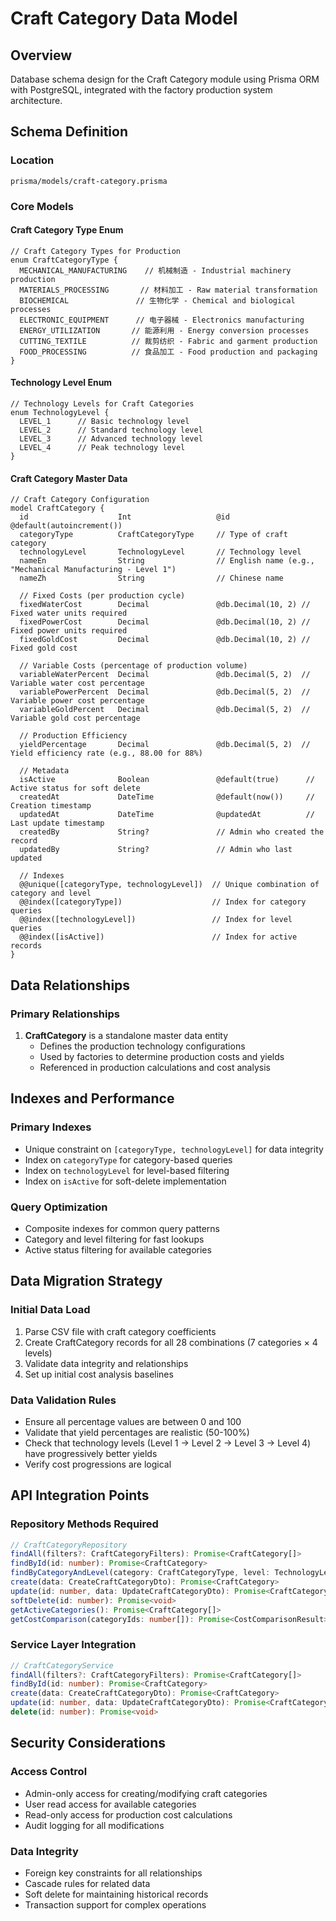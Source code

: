 # Craft Category Data Model

## Overview
Database schema design for the Craft Category module using Prisma ORM with PostgreSQL, integrated with the factory production system architecture.

## Schema Definition

### Location
`prisma/models/craft-category.prisma`

### Core Models

#### Craft Category Type Enum

```prisma
// Craft Category Types for Production
enum CraftCategoryType {
  MECHANICAL_MANUFACTURING    // 机械制造 - Industrial machinery production
  MATERIALS_PROCESSING       // 材料加工 - Raw material transformation
  BIOCHEMICAL               // 生物化学 - Chemical and biological processes
  ELECTRONIC_EQUIPMENT      // 电子器械 - Electronics manufacturing
  ENERGY_UTILIZATION       // 能源利用 - Energy conversion processes
  CUTTING_TEXTILE          // 裁剪纺织 - Fabric and garment production
  FOOD_PROCESSING          // 食品加工 - Food production and packaging
}
```

#### Technology Level Enum

```prisma
// Technology Levels for Craft Categories
enum TechnologyLevel {
  LEVEL_1      // Basic technology level
  LEVEL_2      // Standard technology level
  LEVEL_3      // Advanced technology level
  LEVEL_4      // Peak technology level
}
```

#### Craft Category Master Data

```prisma
// Craft Category Configuration
model CraftCategory {
  id                    Int                   @id @default(autoincrement())
  categoryType          CraftCategoryType     // Type of craft category
  technologyLevel       TechnologyLevel       // Technology level
  nameEn                String                // English name (e.g., "Mechanical Manufacturing - Level 1")
  nameZh                String                // Chinese name
  
  // Fixed Costs (per production cycle)
  fixedWaterCost        Decimal               @db.Decimal(10, 2) // Fixed water units required
  fixedPowerCost        Decimal               @db.Decimal(10, 2) // Fixed power units required
  fixedGoldCost         Decimal               @db.Decimal(10, 2) // Fixed gold cost
  
  // Variable Costs (percentage of production volume)
  variableWaterPercent  Decimal               @db.Decimal(5, 2)  // Variable water cost percentage
  variablePowerPercent  Decimal               @db.Decimal(5, 2)  // Variable power cost percentage
  variableGoldPercent   Decimal               @db.Decimal(5, 2)  // Variable gold cost percentage
  
  // Production Efficiency
  yieldPercentage       Decimal               @db.Decimal(5, 2)  // Yield efficiency rate (e.g., 88.00 for 88%)
  
  // Metadata
  isActive              Boolean               @default(true)      // Active status for soft delete
  createdAt             DateTime              @default(now())     // Creation timestamp
  updatedAt             DateTime              @updatedAt          // Last update timestamp
  createdBy             String?               // Admin who created the record
  updatedBy             String?               // Admin who last updated
  
  // Indexes
  @@unique([categoryType, technologyLevel])  // Unique combination of category and level
  @@index([categoryType])                    // Index for category queries
  @@index([technologyLevel])                 // Index for level queries
  @@index([isActive])                        // Index for active records
}
```


## Data Relationships

### Primary Relationships

1. **CraftCategory** is a standalone master data entity
   - Defines the production technology configurations
   - Used by factories to determine production costs and yields
   - Referenced in production calculations and cost analysis

## Indexes and Performance

### Primary Indexes
- Unique constraint on `[categoryType, technologyLevel]` for data integrity
- Index on `categoryType` for category-based queries
- Index on `technologyLevel` for level-based filtering
- Index on `isActive` for soft-delete implementation

### Query Optimization
- Composite indexes for common query patterns
- Category and level filtering for fast lookups
- Active status filtering for available categories

## Data Migration Strategy

### Initial Data Load
1. Parse CSV file with craft category coefficients
2. Create CraftCategory records for all 28 combinations (7 categories × 4 levels)
3. Validate data integrity and relationships
4. Set up initial cost analysis baselines

### Data Validation Rules
- Ensure all percentage values are between 0 and 100
- Validate that yield percentages are realistic (50-100%)
- Check that technology levels (Level 1 → Level 2 → Level 3 → Level 4) have progressively better yields
- Verify cost progressions are logical

## API Integration Points

### Repository Methods Required
```typescript
// CraftCategoryRepository
findAll(filters?: CraftCategoryFilters): Promise<CraftCategory[]>
findById(id: number): Promise<CraftCategory>
findByCategoryAndLevel(category: CraftCategoryType, level: TechnologyLevel): Promise<CraftCategory>
create(data: CreateCraftCategoryDto): Promise<CraftCategory>
update(id: number, data: UpdateCraftCategoryDto): Promise<CraftCategory>
softDelete(id: number): Promise<void>
getActiveCategories(): Promise<CraftCategory[]>
getCostComparison(categoryIds: number[]): Promise<CostComparisonResult>
```

### Service Layer Integration
```typescript
// CraftCategoryService
findAll(filters?: CraftCategoryFilters): Promise<CraftCategory[]>
findById(id: number): Promise<CraftCategory>
create(data: CreateCraftCategoryDto): Promise<CraftCategory>
update(id: number, data: UpdateCraftCategoryDto): Promise<CraftCategory>
delete(id: number): Promise<void>
```

## Security Considerations

### Access Control
- Admin-only access for creating/modifying craft categories
- User read access for available categories
- Read-only access for production cost calculations
- Audit logging for all modifications

### Data Integrity
- Foreign key constraints for all relationships
- Cascade rules for related data
- Soft delete for maintaining historical records
- Transaction support for complex operations